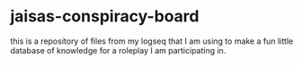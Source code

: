 # jaisas-conspiracy-board
this is a repository of files from my logseq that I am using to make a fun little database of knowledge for a roleplay I am participating in.
